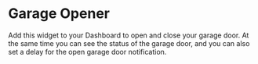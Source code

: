 # Garage Opener

Add this widget to your Dashboard to open and close your garage door. At the same time you can see the status of the garage door, and you can also set a delay for the open garage door notification.
